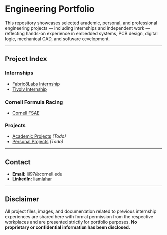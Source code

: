 # Engineering Portfolio

This repository showcases selected academic, personal, and professional engineering projects — including internships and independent work — reflecting hands-on experience in embedded systems, PCB design, digital logic, mechanical CAD, and software development.

---

## Project Index

### Internships
- [Fabric8Labs Internship](./Fabric8Labs-Internship/)  
- [Tivoly Internship](./Tivoly-Internship/)  

### Cornell Formula Racing
- [Cornell FSAE](./Cornell-FSAE/)  

### Projects
- [Academic Projects](./Academic-Projects/) *(Todo)*  
- [Personal Projects](./Personal-Projects/) *(Todo)*  

---

## Contact
- **Email:** ljl97@cornell.edu  
- **LinkedIn:** [liamlahar](https://www.linkedin.com/in/liamlahar/)  

---

## Disclaimer
All project files, images, and documentation related to previous internship experiences are shared here with formal permission from the respective workplaces and are presented strictly for portfolio purposes. **No proprietary or confidential information has been disclosed.**
